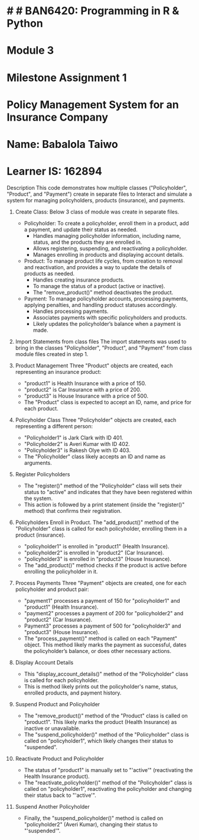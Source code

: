 # # # BAN6420: Programming in R & Python
# Module 3
# Milestone Assignment 1
# Policy Management System for an Insurance Company

# Name: Babalola Taiwo
# Learner IS: 162894

Description
	This code demonstrates how multiple classes ("Policyholder", "Product", and "Payment") create in separate files to Interact and simulate a system for
 	managing policyholders, products (insurance), and payments.
1.	Create Class: Below 3 class of module was create in separate files.
	 - Policyholder: To create a policyholder, enroll them in a product, add a payment, and update their status as needed.
		-	Handles managing policyholder information, including name, status, and the products they are enrolled in.
		-	Allows registering, suspending, and reactivating a policyholder.
		-	Manages enrolling in products and displaying account details.
	 - Product: To manage product life cycles, from creation to removal and reactivation, and provides a way to update the details of products as needed.
		-	Handles creating insurance products.
		-	To manage the status of a product (active or inactive).
		-	The "remove_product()" method deactivates the product.
	 - Payment: To manage policyholder accounts, processing payments, applying penalties, and handling product statuses accordingly.
		-	Handles processing payments.
		-	Associates payments with specific policyholders and products.
		-	Likely updates the policyholder’s balance when a payment is made.
2.	Import Statements from class files
	The import statements was used to bring in the classes "Policyholder", "Product", and "Payment" from class module files created in step 1.
       
3.	Product Management
	Three "Product" objects are created, each representing an insurance product:
	-	"product1" is Health Insurance with a price of 150.
	-	"product2" is Car Insurance with a price of 200.
	-	"product3" is House Insurance with a price of 500.
 	-	The "Product" class is expected to accept an ID, name, and price for each product.
4.	Policyholder Class
	Three "Policyholder" objects are created, each representing a different person:
	-	"Policyholder1" is Jark Clark with ID 401.
	-	"Policyholder2" is Averi Kumar with ID 402.
	-	"Policyholder3" is Rakesh Olye with ID 403.
	-	The "Policyholder" class likely accepts an ID and name as arguments.
5.	Register Policyholders
  	 - 	The "register()" method of the "Policyholder" class will sets their status to "active" and indicates that they have been registered within the system.
	 - This action is followed by a print statement (inside the "register()" method) that confirms their registration.
6.	Policyholders Enroll in Product.
	The "add_product()" method of the "Policyholder" class is called for each policyholder, enrolling them in a product (insurance).
	-	"policyholder1" is enrolled in "product1" (Health Insurance).
	-	"policyholder2" is enrolled in "product2" (Car Insurance).
	-	"policyholder3" is enrolled in "product3" (House Insurance).
	-	The "add_product()" method checks if the product is active before enrolling the policyholder in it.
7.	Process Payments
	Three "Payment" objects are created, one for each policyholder and product pair:
	-	"payment1" processes a payment of 150 for "policyholder1" and "product1" (Health Insurance).
	-	"payment2" processes a payment of 200 for "policyholder2" and "product2" (Car Insurance).
	-	Payment3" processes a payment of 500 for "policyholder3" and "product3" (House Insurance).
	-	The "process_payment()" method is called on each "Payment" object. This method likely marks the payment as successful, dates the policyholder’s balance, or does other necessary actions.
8.	Display Account Details
	 - This "display_account_details()" method of the "Policyholder" class is called for each policyholder.
	 - This is method likely prints out the policyholder's name, status, enrolled products, and payment history.
9.	Suspend Product and Policyholder
	 - The "remove_product()" method of the "Product" class is called on "product1". This likely marks the product (Health Insurance) as inactive or unavailable.
	 - The "suspend_policyholder()" method of the "Policyholder" class is called on "policyholder1", which likely changes their status to "suspended".
10.	Reactivate Product and Policyholder
	 - The status of "product1" is manually set to "'active'" (reactivating the Health Insurance product).
	 - The "reactivate_policyholder()" method of the "Policyholder" class is called on "policyholder1", reactivating the policyholder and changing their status back to "'active'".
11.	Suspend Another Policyholder
	 - Finally, the "suspend_policyholder()" method is called on "policyholder2" (Averi Kumar), changing their status to "'suspended'".
